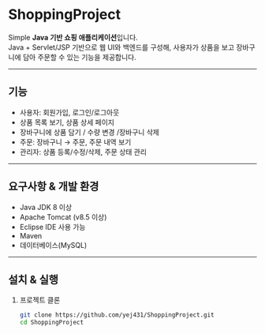 # ShoppingProject

Simple **Java 기반 쇼핑 애플리케이션**입니다.  
Java + Servlet/JSP 기반으로 웹 UI와 백엔드를 구성해, 사용자가 상품을 보고 장바구니에 담아 주문할 수 있는 기능을 제공합니다.

---

##  기능
- 사용자: 회원가입, 로그인/로그아웃
- 상품 목록 보기, 상품 상세 페이지
- 장바구니에 상품 담기 / 수량 변경 /장바구니 삭제
- 주문: 장바구니 → 주문, 주문 내역 보기
- 관리자: 상품 등록/수정/삭제, 주문 상태 관리

---

##  요구사항 & 개발 환경
- Java JDK 8 이상
- Apache Tomcat (v8.5 이상)
- Eclipse IDE 사용 가능
- Maven
- 데이터베이스(MySQL)

---

##  설치 & 실행
1. 프로젝트 클론
   ```bash
   git clone https://github.com/yej431/ShoppingProject.git
   cd ShoppingProject
